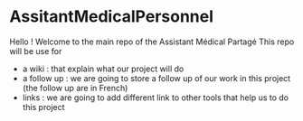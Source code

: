 # AssitantMedicalPersonnel

Hello ! Welcome to the main repo of the Assistant Médical Partagé
This repo will be use for 
- a wiki : that explain what our project will do
- a follow up : we are going to store a follow up of our work in this project (the follow up are in French)
- links : we are going to add different link to other tools that help us to do this project 